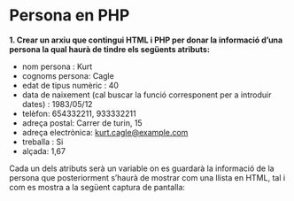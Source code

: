 # Persona en PHP

**1. Crear un arxiu que contingui HTML i PHP per donar la informació d’una persona la qual haurà de tindre els següents atributs:**

 - nom persona : Kurt
 - cognoms persona: Cagle
 - edat de tipus numèric : 40
 - data de naixement (cal buscar la funció corresponent per a introduir dates) : 1983/05/12
 - telèfon: 654332211, 933332211
 - adreça postal: Carrer de turin, 15
 - adreça electrònica: kurt.cagle@example.com
 - treballa : Si
 - alçada: 1,67

Cada un dels atributs serà un variable on es guardarà la informació de la persona que posteriorment s’haurà de mostrar com una llista en HTML, tal i com es mostra a la següent captura de pantalla:    

